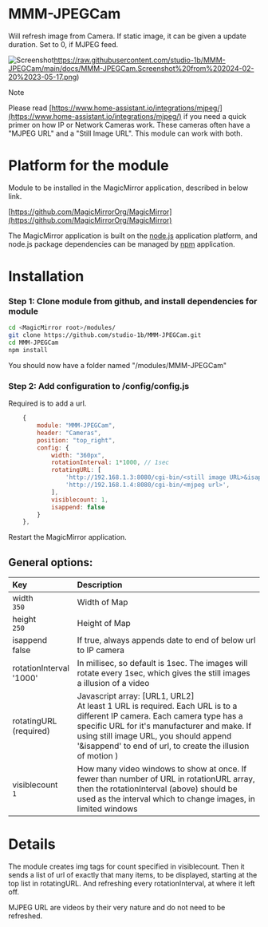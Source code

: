 # MMM-JPEGCam
Will refresh image from Camera.  If static image, it can be given a update duration.  Set to 0, if MJPEG feed.

![Screenshot](https://raw.githubusercontent.com/studio-1b/MMM-JPEGCam/main/docs/MMM-JPEGCam.Screenshot%20from%202024-02-20%2023-05-17.png)https://raw.githubusercontent.com/studio-1b/MMM-JPEGCam/main/docs/MMM-JPEGCam.Screenshot%20from%202024-02-20%2023-05-17.png)

> [!NOTE]
> Please read [https://www.home-assistant.io/integrations/mjpeg/](https://www.home-assistant.io/integrations/mjpeg/) if you need a quick primer on how IP or Network Cameras work.
> These cameras often have a "MJPEG URL" and a "Still Image URL".  This module can work with both.


# Platform for the module

Module to be installed in the MagicMirror application, described in below link.

[https://github.com/MagicMirrorOrg/MagicMirror](https://github.com/MagicMirrorOrg/MagicMirror)

The MagicMirror application is built on the [node.js](https://nodejs.org/en) application platform, and node.js package dependencies can be managed by [npm](https://www.npmjs.com/) application.

# Installation

### Step 1: Clone module from github, and install dependencies for module

```bash
cd <MagicMirror root>/modules/
git clone https://github.com/studio-1b/MMM-JPEGCam.git
cd MMM-JPEGCam
npm install
```

You should now have a folder named "<MagicMirror root>/modules/MMM-JPEGCam"

### Step 2: Add configuration to <MagicMirror root>/config/config.js

Required is to add a url.
```js
    {
        module: "MMM-JPEGCam",
        header: "Cameras",
        position: "top_right",
        config: {
            width: "360px",
            rotationInterval: 1*1000, // 1sec
            rotatingURL: [
                'http://192.168.1.3:8080/cgi-bin/<still image URL>&isappend',
                'http://192.168.1.4:8080/cgi-bin/<mjpeg url>',
            ],
            visiblecount: 1,
            isappend: false
        }
    },
```

Restart the MagicMirror application.

## General options: 

| Key | Description |
| :-- | :-- |
| width <br> `350` | Width of Map |
| height <br> `250` | Height of Map |
| isappend <br> false | If true, always appends date to end of below url to IP camera |
| rotationInterval <br> '1000' | In millisec, so default is 1sec.  The images will rotate every 1sec, which gives the still images a illusion of a video  |
| rotatingURL <br> (required) | Javascript array: [URL1, URL2] <br> At least 1 URL is required.  Each URL is to a different IP camera.  Each camera type has a specific URL for it's manufacturer and make.  If using still image URL, you should append '&isappend' to end of url, to create the illusion of motion )  |
| visiblecount <br> `1` | How many video windows to show at once.  If fewer than number of URL in rotationURL array, then the rotationInterval (above) should be used as the interval which to change images, in limited windows |

# Details

The module creates img tags for count specified in visiblecount.  Then it sends a list of url of exactly that many items, to be displayed, starting at the top list in rotatingURL.  And refreshing every rotationInterval, at where it left off.

MJPEG URL are videos by their very nature and do not need to be refreshed.



